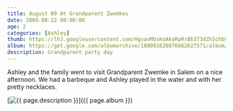 ```yaml
---
title: August 09 At Grandparent Zwemkes
date: 2009-08-22 00:00:00
age: 2
categories: [Ashley]
thumb: https://lh3.googleusercontent.com/HgvavMUsKoAkoRpRrBEd73dZhSchb8xhU7PPevGIHRIucEPnj_JNbSwQmqtE657wBP3fCIeWdoo9EsI_hQ=w293-h220
album: https://get.google.com/albumarchive/108001626876662627571/album/AF1QipPN7HknN1Hghs55vUriy_BlsVUgXF5sa_UhwRfl?authKey=CIWAluLX2ZuUdQ
description: Grandparent party day
---
```

Ashley and the family went to visit Grandparent Zwemke in Salem on a nice afternoon. We had a barbeque and Ashley played in the water and with her pretty necklaces.

[<img src="{{ page.thumb }}" alt="{{ page.description }}" class="wyseguys-album"/>]({{ page.album }})